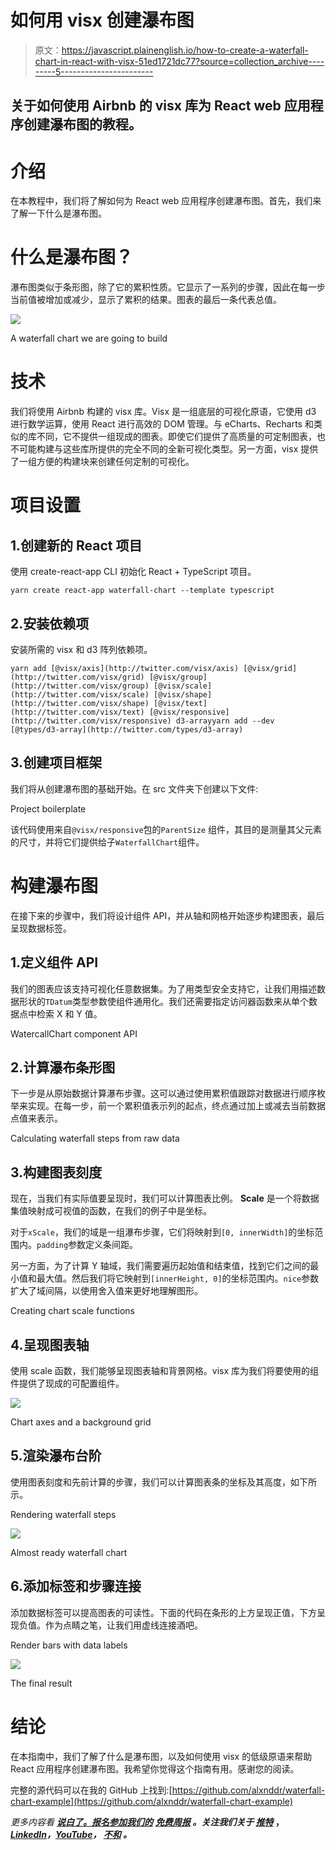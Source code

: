 # 如何用 visx 创建瀑布图

> 原文：<https://javascript.plainenglish.io/how-to-create-a-waterfall-chart-in-react-with-visx-51ed1721dc77?source=collection_archive---------5----------------------->

## 关于如何使用 Airbnb 的 visx 库为 React web 应用程序创建瀑布图的教程。

# 介绍

在本教程中，我们将了解如何为 React web 应用程序创建瀑布图。首先，我们来了解一下什么是瀑布图。

# 什么是瀑布图？

瀑布图类似于条形图，除了它的累积性质。它显示了一系列的步骤，因此在每一步当前值被增加或减少，显示了累积的结果。图表的最后一条代表总值。

![](img/f9a30da6ea8d2651cf910ffcb528f23d.png)

A waterfall chart we are going to build

# 技术

我们将使用 Airbnb 构建的 visx 库。Visx 是一组底层的可视化原语，它使用 d3 进行数学运算，使用 React 进行高效的 DOM 管理。与 eCharts、Recharts 和类似的库不同，它不提供一组现成的图表。即使它们提供了高质量的可定制图表，也不可能构建与这些库所提供的完全不同的全新可视化类型。另一方面，visx 提供了一组方便的构建块来创建任何定制的可视化。

# 项目设置

## 1.创建新的 React 项目

使用 create-react-app CLI 初始化 React + TypeScript 项目。

```
yarn create react-app waterfall-chart --template typescript
```

## 2.安装依赖项

安装所需的 visx 和 d3 阵列依赖项。

```
yarn add [@visx/axis](http://twitter.com/visx/axis) [@visx/grid](http://twitter.com/visx/grid) [@visx/group](http://twitter.com/visx/group) [@visx/scale](http://twitter.com/visx/scale) [@visx/shape](http://twitter.com/visx/shape) [@visx/text](http://twitter.com/visx/text) [@visx/responsive](http://twitter.com/visx/responsive) d3-arrayyarn add --dev [@types/d3-array](http://twitter.com/types/d3-array)
```

## 3.创建项目框架

我们将从创建瀑布图的基础开始。在 src 文件夹下创建以下文件:

Project boilerplate

该代码使用来自`@visx/responsive`包的`ParentSize` 组件，其目的是测量其父元素的尺寸，并将它们提供给子`WaterfallChart`组件。

# 构建瀑布图

在接下来的步骤中，我们将设计组件 API，并从轴和网格开始逐步构建图表，最后呈现数据标签。

## 1.定义组件 API

我们的图表应该支持可视化任意数据集。为了用类型安全支持它，让我们用描述数据形状的`TDatum`类型参数使组件通用化。我们还需要指定访问器函数来从单个数据点中检索 X 和 Y 值。

WatercallChart component API

## 2.计算瀑布条形图

下一步是从原始数据计算瀑布步骤。这可以通过使用累积值跟踪对数据进行顺序枚举来实现。在每一步，前一个累积值表示列的起点，终点通过加上或减去当前数据点值来表示。

Calculating waterfall steps from raw data

## 3.构建图表刻度

现在，当我们有实际值要呈现时，我们可以计算图表比例。 **Scale** 是一个将数据集值映射成可视值的函数，在我们的例子中是坐标。

对于`xScale`，我们的域是一组瀑布步骤，它们将映射到`[0, innerWidth]`的坐标范围内。`padding`参数定义条间距。

另一方面，为了计算 Y 轴域，我们需要遍历起始值和结束值，找到它们之间的最小值和最大值。然后我们将它映射到`[innerHeight, 0]`的坐标范围内。`nice`参数扩大了域间隔，以使用舍入值来更好地理解图形。

Creating chart scale functions

## 4.呈现图表轴

使用 scale 函数，我们能够呈现图表轴和背景网格。visx 库为我们将要使用的组件提供了现成的可配置组件。

![](img/3dc3817fa0b7e74deb7750736f464091.png)

Chart axes and a background grid

## 5.渲染瀑布台阶

使用图表刻度和先前计算的步骤，我们可以计算图表条的坐标及其高度，如下所示。

Rendering waterfall steps

![](img/5d0b38de37eec2ac0ed7a0ba4e6aa713.png)

Almost ready waterfall chart

## 6.添加标签和步骤连接

添加数据标签可以提高图表的可读性。下面的代码在条形的上方呈现正值，下方呈现负值。作为点睛之笔，让我们用虚线连接酒吧。

Render bars with data labels

![](img/6e57ddefd64101bade53ea748f1968ff.png)

The final result

# 结论

在本指南中，我们了解了什么是瀑布图，以及如何使用 visx 的低级原语来帮助 React 应用程序创建瀑布图。我希望你觉得这个指南有用。感谢您的阅读。

完整的源代码可以在我的 GitHub 上找到:[https://github.com/alxnddr/waterfall-chart-example](https://github.com/alxnddr/waterfall-chart-example)

*更多内容看* [***说白了。报名参加我们的***](https://plainenglish.io/) **[***免费周报***](http://newsletter.plainenglish.io/) *。关注我们关于* [***推特***](https://twitter.com/inPlainEngHQ) ，[***LinkedIn***](https://www.linkedin.com/company/inplainenglish/)*，*[***YouTube***](https://www.youtube.com/channel/UCtipWUghju290NWcn8jhyAw)*，* [***不和***](https://discord.gg/GtDtUAvyhW) *。***